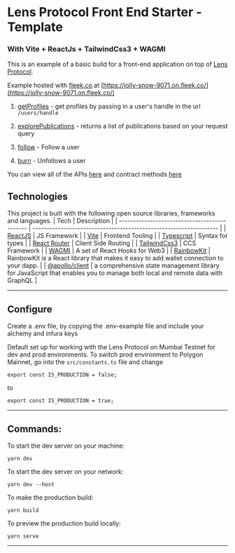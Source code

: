 # Lens Protocol Front End Starter - Template

### With Vite + ReactJs + TailwindCss3 + WAGMI

This is an example of a basic build for a front-end application on top of [Lens Protocol](https://docs.lens.xyz/docs).

Example hosted with [fleek.co](https://fleek.co/) at [https://jolly-snow-9071.on.fleek.co/](https://jolly-snow-9071.on.fleek.co/)

1. [getProfiles](https://docs.lens.xyz/docs/get-profiles) - get profiles by passing in a user's handle in the url `/users/handle`

2. [explorePublications](https://docs.lens.xyz/docs/explore-publications) - returns a list of publications based on your request query

3. [follow](https://docs.lens.xyz/docs/functions#follow) - Follow a user

4. [burn](https://docs.lens.xyz/docs/functions#burn) - Unfollows a user

You can view all of the APIs [here](https://docs.lens.xyz/docs/introduction) and contract methods [here](https://docs.lens.xyz/docs/functions)

## Technologies

This project is built with the following open source libraries, frameworks and languages.
| Tech | Description |
| --------------------------------------------- | ------------------------------------------------------------------ |
| [ReactJS](https://reactjs.org/docs/getting-started.html) | JS Framework |
| [Vite](https://vitejs.dev/) | Frontend Tooling |
| [Typescript](https://www.typescriptlang.org/docs/) | Syntax for types |
| [React Router](https://reactrouter.com/docs/en/v6/getting-started/overview) | Client Side Routing |
| [TailwindCss3](https://tailwindcss.com/) | CCS Framework |
| [WAGMI](https://wagmi.sh/) | A set of React Hooks for Web3 |
| [RainbowKit](https://www.rainbowkit.com/docs/introduction) | RainbowKit is a React library that makes it easy to add wallet connection to your dapp. |
| [@apollo/client](https://www.apollographql.com/docs/react/) | a comprehensive state management library for JavaScript that enables you to manage both local and remote data with GraphQL |

---

## Configure

Create a .env file, by copying the .env-example file and include your alchemy and infura keys

Default set up for working with the Lens Protocol on Mumbai Testnet for dev and prod environments.
To switch prod environment to Polygon Mainnet, go into the `src/constants.ts` file and change

`export const IS_PRODUCTION = false;`

to

`export const IS_PRODUCTION = true;`

---

## Commands:

To start the dev server on your machine:

```shell
yarn dev
```

To start the dev server on your network:

```shell
yarn dev --host
```

To make the production build:

```shell
yarn build
```

To preview the production build locally:

```shell
yarn serve
```

---
